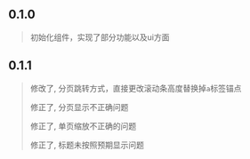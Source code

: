## 0.1.0

> 初始化组件，实现了部分功能以及ui方面
>

## 0.1.1

> 修改了, 分页跳转方式，直接更改滚动条高度替换掉`a`标签锚点
>
> 修正了, 分页显示不正确问题
>
> 修正了, 单页缩放不正确的问题
>
> 修正了, 标题未按照预期显示问题
